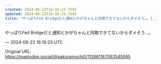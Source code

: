 ```yaml
---
created: 2024-06-22T16:16:23.759Z
updated: 2024-06-22T16:16:23.759Z
title: "やっぱりFed Bridgeだと通知とかがちゃんと同期できてないからダメそう…。[...]"
---
```


<p>やっぱりFed Bridgeだと通知とかがちゃんと同期できてないからダメそう…。</p>

&mdash; 2024-06-22 16:16:23 UTC

Original URL: https://mastodon.social/@sakuramochi0/112661167063545595
